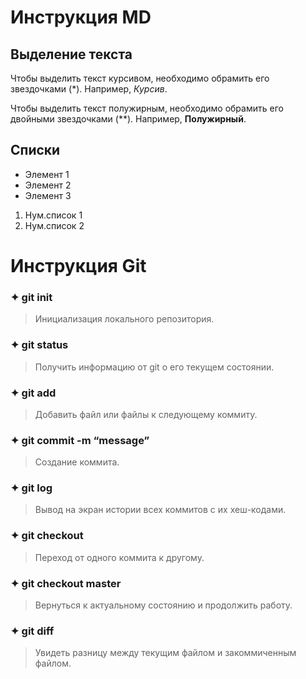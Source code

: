 # Инструкция MD

## Выделение текста

Чтобы выделить текст курсивом, необходимо обрамить его звездочками (*). Например, *Курсив*.

Чтобы выделить текст полужирным, необходимо обрамить его двойными звездочками (**). Например, **Полужирный**.

## Списки

* Элемент 1
* Элемент 2
* Элемент 3

1. Нум.список 1
2. Нум.список 2

# Инструкция Git

### ✦ git init 
> Инициализация локального репозитория.

### ✦ git status 
> Получить информацию от git о его текущем состоянии.

### ✦ git add 
> Добавить файл или файлы к следующему коммиту.

### ✦ git commit -m “message” 
> Создание коммита.

### ✦ git log 
> Вывод на экран истории всех коммитов с их хеш-кодами.

### ✦ git checkout 
> Переход от одного коммита к другому.

### ✦ git checkout master 
> Вернуться к актуальному состоянию и продолжить работу.

### ✦ git diff 
> Увидеть разницу между текущим файлом и закоммиченным файлом.